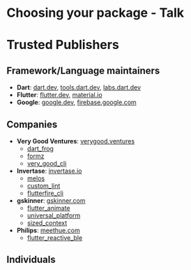 # Choosing your package - Talk

# Trusted Publishers

## Framework/Language maintainers

* **Dart**: [dart.dev](https://pub.dev/publishers/dart.dev/packages), [tools.dart.dev](https://pub.dev/publishers/tools.dart.dev/packages), [labs.dart.dev](https://pub.dev/publishers/labs.dart.dev/packages)
* **Flutter**: [flutter.dev](https://pub.dev/publishers/flutter.dev/packages), [material.io](https://pub.dev/publishers/material.io/packages)
* **Google**: [google.dev](https://pub.dev/publishers/google.dev/packages), [firebase.google.com](https://pub.dev/publishers/firebase.google.com/packages)

## Companies

* **Very Good Ventures**: [verygood.ventures](https://pub.dev/publishers/verygood.ventures/packages)
    * [dart_frog](https://pub.dev/packages/dart_frog)
    * [formz](https://pub.dev/packages/formz)
    * [very_good_cli](https://pub.dev/packages/very_good_cli)
* **Invertase**: [invertase.io](https://pub.dev/publishers/invertase.io/packages)
    * [melos](https://pub.dev/packages/melos)
    * [custom_lint](https://pub.dev/packages/custom_lint)
    * [flutterfire_cli](https://pub.dev/packages/flutterfire_cli)
* **gskinner**: [gskinner.com](https://pub.dev/publishers/gskinner.com/packages)
    * [flutter_animate](https://pub.dev/packages/flutter_animate)
    * [universal_platform](https://pub.dev/packages/universal_platform)
    * [sized_context](https://pub.dev/packages/sized_context)
* **Philips**: [meethue.com](https://pub.dev/publishers/meethue.com/packages)
    * [flutter_reactive_ble](https://pub.dev/packages/flutter_reactive_ble)

## Individuals
